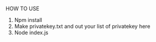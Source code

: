 HOW TO USE 


1. Npm install
2. Make privatekey.txt and out your list of privatekey here
3. Node index.js



